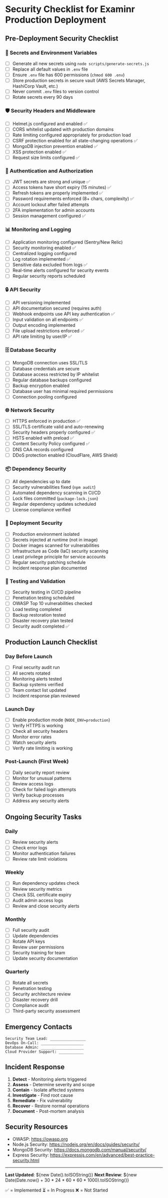 # Security Checklist for Examinr Production Deployment

## Pre-Deployment Security Checklist

### 🔐 Secrets and Environment Variables
- [ ] Generate all new secrets using `node scripts/generate-secrets.js`
- [ ] Replace all default values in `.env` file
- [ ] Ensure `.env` file has 600 permissions (`chmod 600 .env`)
- [ ] Store production secrets in secure vault (AWS Secrets Manager, HashiCorp Vault, etc.)
- [ ] Never commit `.env` files to version control
- [ ] Rotate secrets every 90 days

### 🛡️ Security Headers and Middleware
- [ ] Helmet.js configured and enabled ✅
- [ ] CORS whitelist updated with production domains
- [ ] Rate limiting configured appropriately for production load
- [ ] CSRF protection enabled for all state-changing operations ✅
- [ ] MongoDB injection prevention enabled ✅
- [ ] XSS protection enabled ✅
- [ ] Request size limits configured ✅

### 🔑 Authentication and Authorization
- [ ] JWT secrets are strong and unique ✅
- [ ] Access tokens have short expiry (15 minutes) ✅
- [ ] Refresh tokens are properly implemented ✅
- [ ] Password requirements enforced (8+ chars, complexity) ✅
- [ ] Account lockout after failed attempts
- [ ] 2FA implementation for admin accounts
- [ ] Session management configured ✅

### 📊 Monitoring and Logging
- [ ] Application monitoring configured (Sentry/New Relic)
- [ ] Security monitoring enabled ✅
- [ ] Centralized logging configured
- [ ] Log rotation implemented ✅
- [ ] Sensitive data excluded from logs ✅
- [ ] Real-time alerts configured for security events
- [ ] Regular security reports scheduled

### 🔒 API Security
- [ ] API versioning implemented
- [ ] API documentation secured (requires auth)
- [ ] Webhook endpoints use API key authentication ✅
- [ ] Input validation on all endpoints ✅
- [ ] Output encoding implemented
- [ ] File upload restrictions enforced ✅
- [ ] API rate limiting by user/IP ✅

### 🗄️ Database Security
- [ ] MongoDB connection uses SSL/TLS
- [ ] Database credentials are secure
- [ ] Database access restricted by IP whitelist
- [ ] Regular database backups configured
- [ ] Backup encryption enabled
- [ ] Database user has minimal required permissions
- [ ] Connection pooling configured

### 🌐 Network Security
- [ ] HTTPS enforced in production ✅
- [ ] SSL/TLS certificate valid and auto-renewing
- [ ] Security headers properly configured ✅
- [ ] HSTS enabled with preload ✅
- [ ] Content Security Policy configured ✅
- [ ] DNS CAA records configured
- [ ] DDoS protection enabled (CloudFlare, AWS Shield)

### 📦 Dependency Security
- [ ] All dependencies up to date
- [ ] Security vulnerabilities fixed (`npm audit`)
- [ ] Automated dependency scanning in CI/CD
- [ ] Lock files committed (`package-lock.json`)
- [ ] Regular dependency updates scheduled
- [ ] License compliance verified

### 🚀 Deployment Security
- [ ] Production environment isolated
- [ ] Secrets injected at runtime (not in image)
- [ ] Docker images scanned for vulnerabilities
- [ ] Infrastructure as Code (IaC) security scanning
- [ ] Least privilege principle for service accounts
- [ ] Regular security patching schedule
- [ ] Incident response plan documented

### 🧪 Testing and Validation
- [ ] Security testing in CI/CD pipeline
- [ ] Penetration testing scheduled
- [ ] OWASP Top 10 vulnerabilities checked
- [ ] Load testing completed
- [ ] Backup restoration tested
- [ ] Disaster recovery plan tested
- [ ] Security audit completed ✅

## Production Launch Checklist

### Day Before Launch
- [ ] Final security audit run
- [ ] All secrets rotated
- [ ] Monitoring alerts tested
- [ ] Backup systems verified
- [ ] Team contact list updated
- [ ] Incident response plan reviewed

### Launch Day
- [ ] Enable production mode (`NODE_ENV=production`)
- [ ] Verify HTTPS is working
- [ ] Check all security headers
- [ ] Monitor error rates
- [ ] Watch security alerts
- [ ] Verify rate limiting is working

### Post-Launch (First Week)
- [ ] Daily security report review
- [ ] Monitor for unusual patterns
- [ ] Review access logs
- [ ] Check for failed login attempts
- [ ] Verify backup processes
- [ ] Address any security alerts

## Ongoing Security Tasks

### Daily
- [ ] Review security alerts
- [ ] Check error logs
- [ ] Monitor authentication failures
- [ ] Review rate limit violations

### Weekly
- [ ] Run dependency updates check
- [ ] Review security metrics
- [ ] Check SSL certificate expiry
- [ ] Audit admin access logs
- [ ] Review and close security alerts

### Monthly
- [ ] Full security audit
- [ ] Update dependencies
- [ ] Rotate API keys
- [ ] Review user permissions
- [ ] Security training for team
- [ ] Update security documentation

### Quarterly
- [ ] Rotate all secrets
- [ ] Penetration testing
- [ ] Security architecture review
- [ ] Disaster recovery drill
- [ ] Compliance audit
- [ ] Third-party security assessment

## Emergency Contacts

```
Security Team Lead: ________________
DevOps On-Call: ___________________
Database Admin: ___________________
Cloud Provider Support: ___________
```

## Incident Response

1. **Detect** - Monitoring alerts triggered
2. **Assess** - Determine severity and scope
3. **Contain** - Isolate affected systems
4. **Investigate** - Find root cause
5. **Remediate** - Fix vulnerability
6. **Recover** - Restore normal operations
7. **Document** - Post-mortem analysis

## Security Resources

- OWASP: https://owasp.org
- Node.js Security: https://nodejs.org/en/docs/guides/security/
- MongoDB Security: https://docs.mongodb.com/manual/security/
- Express Security: https://expressjs.com/en/advanced/best-practice-security.html

---

**Last Updated**: ${new Date().toISOString()}
**Next Review**: ${new Date(Date.now() + 30 * 24 * 60 * 60 * 1000).toISOString()}

✅ = Implemented
⏳ = In Progress
❌ = Not Started